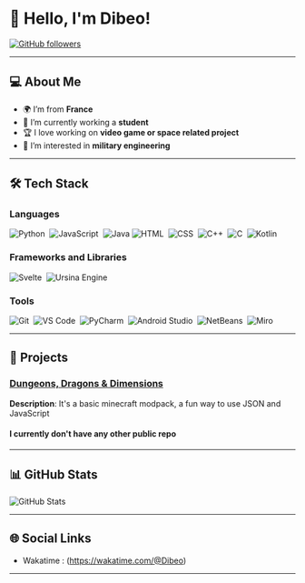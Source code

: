 <!--## Hi there 👋


**Dibeo/Dibeo** is a ✨ _special_ ✨ repository because its `README.md` (this file) appears on your GitHub profile.

Here are some ideas to get you started:

- 🔭 I’m currently working on ...
- 🌱 I’m currently learning ...
- 👯 I’m looking to collaborate on ...
- 🤔 I’m looking for help with ...
- 💬 Ask me about ...
- 📫 How to reach me: ...
- 😄 Pronouns: ...
- ⚡ Fun fact: ...
-->
# 👋 Hello, I'm Dibeo!

[![GitHub followers](https://img.shields.io/github/followers/Dibeo?label=Follow%20me&style=social)](https://github.com/Dibeo)

---

## 💻 About Me

- 🌍 I’m from **France**
- 💼 I’m currently working a **student**
- 🏆 I love working on **video game or space related project**
- 🔭 I’m interested in **military engineering**

---

## 🛠️ Tech Stack

### Languages
![Python](https://img.shields.io/badge/-Python-05122A?style=flat&logo=python)&nbsp;
![JavaScript](https://img.shields.io/badge/-JavaScript-05122A?style=flat&logo=javascript)&nbsp;
![Java](https://img.shields.io/badge/Java-05122A?style=flat&logo=java)
![HTML](https://img.shields.io/badge/-HTML-05122A?style=flat&logo=HTML5)&nbsp;
![CSS](https://img.shields.io/badge/CSS-05122A?style=flat&logo=css3)&nbsp;
![C++](https://img.shields.io/badge/C%2B%2B-05122A?style=flat&logo=c%2B%2B)&nbsp;
![C](https://img.shields.io/badge/C-05122A?style=flat&logo=c)&nbsp;
![Kotlin](https://img.shields.io/badge/Kotlin-05122A?style=flat&logo=kotlin)&nbsp;

### Frameworks and Libraries
![Svelte](https://img.shields.io/badge/Svelte-05122A?style=flat&logo=svelte)&nbsp;
![Ursina Engine](https://img.shields.io/badge/Ursina%20Engine-05122A?style=flat&logo=ursina)



### Tools
![Git](https://img.shields.io/badge/-Git-05122A?style=flat&logo=git)&nbsp;
![VS Code](https://img.shields.io/badge/-VS%20Code-05122A?style=flat&logo=visual-studio-code)&nbsp;
![PyCharm](https://img.shields.io/badge/PyCharm-05122A?style=flat&logo=pycharm)&nbsp;
![Android Studio](https://img.shields.io/badge/Android%20Studio-05122A?style=flat&logo=android-studio)&nbsp;
![NetBeans](https://img.shields.io/badge/NetBeans-05122A?style=flat&logo=apache-netbeans-ide)&nbsp;
![Miro](https://img.shields.io/badge/Miro-05122A?style=flat&logo=miro)

---

## 🚀 Projects

### [Dungeons, Dragons & Dimensions]([https://github.com/yourusername/project1](https://github.com/Dibeo/DDD-Dungeons-Dragons-Dimensions))
**Description**: It's a basic minecraft modpack, a fun way to use JSON and JavaScript

#### I currently don't have any other public repo

---

## 📊 GitHub Stats

![GitHub Stats](https://github-readme-stats.vercel.app/api?username=Dibeo&show_icons=true&theme=radical)

---

## 🌐 Social Links

- Wakatime : (https://wakatime.com/@Dibeo)

---
